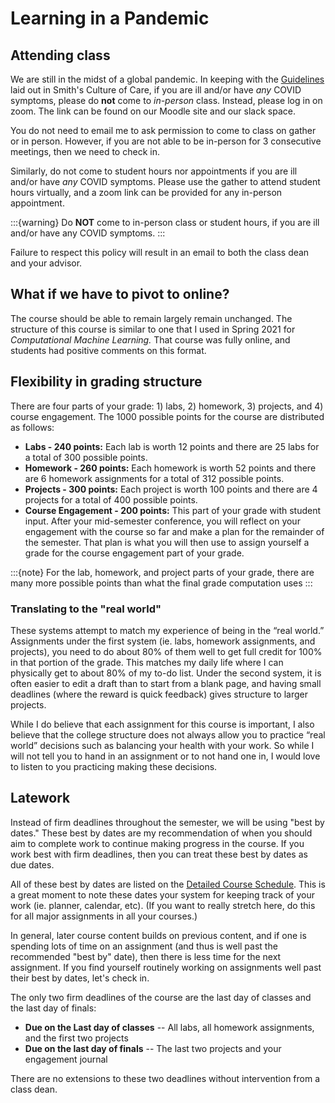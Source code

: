# Learning in a Pandemic

## Attending class

We are still in the midst of a global pandemic. In keeping with the 
[Guidelines](https://www.smith.edu/covid19/guidelines-policies) laid out in 
Smith's Culture of Care, if you are ill and/or have _any_ COVID symptoms, 
please do **not** come to _in-person_ class. Instead, please log in on zoom. 
The link can be found on our Moodle site and our slack space. 

You do not need to email me to ask permission to come to class on gather or in person. However, if you are not able to be in-person for 3 consecutive meetings, then we need to check in. 

Similarly, do not come to student hours nor appointments if you are ill and/or have _any_ COVID symptoms. Please use the gather to attend student hours virtually, and a zoom link can be provided for any in-person appointment.  

:::{warning}
Do **NOT** come to in-person class or student hours, if you are ill and/or have any COVID symptoms. 
:::

Failure to respect this policy will result in an email to both the class dean and your advisor. 


## What if we have to pivot to online? 

The course should be able to remain largely remain unchanged. The structure of this course is similar to one that I used in Spring 2021 for _Computational Machine Learning._ That course was fully online, and students had positive comments on this format. 

## Flexibility in grading structure

There are four parts of your grade: 1) labs, 2) homework, 3) projects, and 4) course engagement. The 1000 possible points for the course are distributed as follows:   
- **Labs - 240 points:** Each lab is worth 12 points and there are 25 labs for a total of 300 possible points.    
- **Homework - 260 points:** Each homework is worth 52 points and there are 6 homework assignments for a total of 312 possible points.    
- **Projects - 300 points:** Each project is worth 100 points and there are 4 projects for a total of 400 possible points.    
- **Course Engagement - 200 points:** This part of your grade with student input. After your mid-semester conference, you will reflect on your engagement with the course so far and make a plan for the remainder of the semester. That plan is what you will then use to assign yourself a grade for the course engagement part of your grade.    

:::{note}
For the lab, homework, and project parts of your grade, there are many more possible points than what the final grade computation uses
:::

### Translating to the "real world"

These systems attempt to match my experience of being in the “real world.” Assignments under the first system (ie. labs, homework assignments, and projects), you need to do about 80% of them well to get full credit for 100% in that portion of the grade. This matches my daily life where I can physically get to about 80% of my to-do list. Under the second system, it is often easier to edit a draft than to start from a blank page, and having small deadlines (where the reward is quick feedback) gives structure to larger projects. 

While I do believe that each assignment for this course is important, I also believe that the college structure does not always allow you to practice “real world” decisions such as balancing your health with your work. So while I will not tell you to hand in an assignment or to not hand one in, I would love to listen to you practicing making these decisions. 



## Latework

Instead of firm deadlines throughout the semester, we will be using "best by dates." These best by dates are my recommendation of when you should aim to complete work to continue making progress in the course. If you work best with firm deadlines, then you can treat these best by dates as due dates. 

All of these best by dates are listed on the [Detailed Course Schedule](https://docs.google.com/document/d/12zppEXeUKFf764wLZJabBfvyTF5gR-3AjwREnvRz_BQ/edit?usp=sharing). This is a great moment to note these dates your system for keeping track of your work (ie. planner, calendar, etc). (If you want to really stretch here, do this for all major assignments in all your courses.) 

In general, later course content builds on previous content, and if one is spending lots of time on an assignment (and thus is well past the recommended "best by" date), then there is less time for the next assignment. If you find yourself routinely working on assignments well past their best by dates, let's check in. 

The only two firm deadlines of the course are the last day of classes and the last day of finals:    
 - **Due on the Last day of classes** -- All labs, all homework assignments, and the first two projects
 - **Due on the last day of finals** -- The last two projects and your engagement journal

There are no extensions to these two deadlines without intervention from a class dean. 

 

